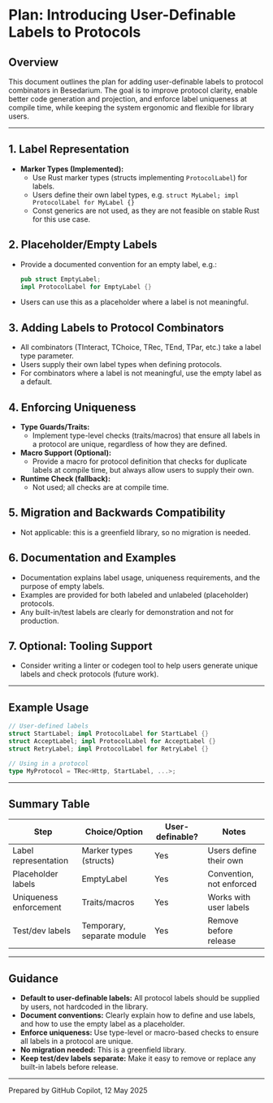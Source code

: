# Plan: Introducing User-Definable Labels to Protocols

## Overview

This document outlines the plan for adding user-definable labels to protocol combinators in Besedarium. The goal is to improve protocol clarity, enable better code generation and projection, and enforce label uniqueness at compile time, while keeping the system ergonomic and flexible for library users.

---

## 1. Label Representation

- **Marker Types (Implemented):**
  - Use Rust marker types (structs implementing `ProtocolLabel`) for labels.
  - Users define their own label types, e.g. `struct MyLabel; impl ProtocolLabel for MyLabel {}`
  - Const generics are not used, as they are not feasible on stable Rust for this use case.

## 2. Placeholder/Empty Labels

- Provide a documented convention for an empty label, e.g.:

  ```rust
  pub struct EmptyLabel;
  impl ProtocolLabel for EmptyLabel {}
  ```

- Users can use this as a placeholder where a label is not meaningful.

## 3. Adding Labels to Protocol Combinators

- All combinators (TInteract, TChoice, TRec, TEnd, TPar, etc.) take a label type parameter.
- Users supply their own label types when defining protocols.
- For combinators where a label is not meaningful, use the empty label as a default.

## 4. Enforcing Uniqueness

- **Type Guards/Traits:**
  - Implement type-level checks (traits/macros) that ensure all labels in a protocol are unique, regardless of how they are defined.
- **Macro Support (Optional):**
  - Provide a macro for protocol definition that checks for duplicate labels at compile time, but always allow users to supply their own.
- **Runtime Check (fallback):**
  - Not used; all checks are at compile time.

## 5. Migration and Backwards Compatibility

- Not applicable: this is a greenfield library, so no migration is needed.

## 6. Documentation and Examples

- Documentation explains label usage, uniqueness requirements, and the purpose of empty labels.
- Examples are provided for both labeled and unlabeled (placeholder) protocols.
- Any built-in/test labels are clearly for demonstration and not for production.

## 7. Optional: Tooling Support

- Consider writing a linter or codegen tool to help users generate unique labels and check protocols (future work).

---

## Example Usage

```rust
// User-defined labels
struct StartLabel; impl ProtocolLabel for StartLabel {}
struct AcceptLabel; impl ProtocolLabel for AcceptLabel {}
struct RetryLabel; impl ProtocolLabel for RetryLabel {}

// Using in a protocol
type MyProtocol = TRec<Http, StartLabel, ...>;
```

---

## Summary Table

| Step                        | Choice/Option                | User-definable? | Notes                        |
|-----------------------------|------------------------------|-----------------|------------------------------|
| Label representation        | Marker types (structs)       | Yes             | Users define their own       |
| Placeholder labels          | EmptyLabel                   | Yes             | Convention, not enforced     |
| Uniqueness enforcement      | Traits/macros                | Yes             | Works with user labels       |
| Test/dev labels             | Temporary, separate module   | Yes             | Remove before release        |

---

## Guidance

- **Default to user-definable labels:** All protocol labels should be supplied by users, not hardcoded in the library.
- **Document conventions:** Clearly explain how to define and use labels, and how to use the empty label as a placeholder.
- **Enforce uniqueness:** Use type-level or macro-based checks to ensure all labels in a protocol are unique.
- **No migration needed:** This is a greenfield library.
- **Keep test/dev labels separate:** Make it easy to remove or replace any built-in labels before release.

---

Prepared by GitHub Copilot, 12 May 2025
